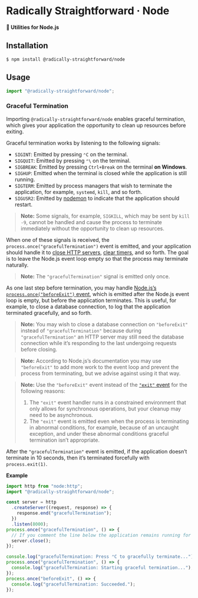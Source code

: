 # Radically Straightforward · Node

**🔨 Utilities for Node.js**

## Installation

```console
$ npm install @radically-straightforward/node
```

## Usage

```typescript
import "@radically-straightforward/node";
```

### Graceful Termination

Importing `@radically-straightforward/node` enables graceful termination, which gives your application the opportunity to clean up resources before exiting.

Graceful termination works by listening to the following signals:

- `SIGINT`: Emitted by pressing `⌃C` on the terminal.
- `SIGQUIT`: Emitted by pressing `⌃\` on the terminal.
- `SIGBREAK`: Emitted by pressing `Ctrl+Break` on the terminal **on Windows**.
- `SIGHUP`: Emitted when the terminal is closed while the application is still running.
- `SIGTERM`: Emitted by process managers that wish to terminate the application, for example, `systemd`, `kill`, and so forth.
- `SIGUSR2`: Emitted by [nodemon](https://www.npmjs.com/package/nodemon) to indicate that the application should restart.

> **Note:** Some signals, for example, `SIGKILL`, which may be sent by `kill -9`, cannot be handled and cause the process to terminate immediately without the opportunity to clean up resources.

When one of these signals is received, the `process.once("gracefulTermination")` event is emitted, and your application should handle it to [close HTTP servers](https://nodejs.org/api/http.html#serverclosecallback), [clear timers](https://nodejs.org/api/timers.html#clearimmediateimmediate), and so forth. The goal is to leave the Node.js event loop empty so that the process may terminate naturally.

> **Note:** The `"gracefulTermination"` signal is emitted only once.

As one last step before termination, you may handle [Node.js’s `process.once("beforeExit")` event](https://nodejs.org/api/process.html#event-beforeexit), which is emitted after the Node.js event loop is empty, but before the application terminates. This is useful, for example, to close a database connection, to log that the application terminated gracefully, and so forth.

> **Note:** You may wish to close a database connection on `"beforeExit"` instead of `"gracefulTermination"` because during `"gracefulTermination"` an HTTP server may still need the database connection while it’s responding to the last undergoing requests before closing.

> **Note:** According to Node.js’s documentation you may use `"beforeExit"` to add more work to the event loop and prevent the process from terminating, but we advise against using it that way.

> **Note:** Use the `"beforeExit"` event instead of the [`"exit"` event](https://nodejs.org/api/process.html#event-exit) for the following reasons:
>
> 1. The `"exit"` event handler runs in a constrained environment that only allows for synchronous operations, but your cleanup may need to be asynchronous.
> 2. The `"exit"` event is emitted even when the process is terminating in abnormal conditions, for example, because of an uncaught exception, and under these abnormal conditions graceful termination isn’t appropriate.

After the `"gracefulTermination"` event is emitted, if the application doesn’t terminate in 10 seconds, then it’s terminated forcefully with `process.exit(1)`.

**Example**

```typescript
import http from "node:http";
import "@radically-straightforward/node";

const server = http
  .createServer((request, response) => {
    response.end("gracefulTermination");
  })
  .listen(8000);
process.once("gracefulTermination", () => {
  // If you comment the line below the application remains running for 10 seconds and then it is forcefully terminated.
  server.close();
});

console.log("gracefulTermination: Press ⌃C to gracefully terminate...");
process.once("gracefulTermination", () => {
  console.log("gracefulTermination: Starting graceful termination...");
});
process.once("beforeExit", () => {
  console.log("gracefulTermination: Succeeded.");
});
```
